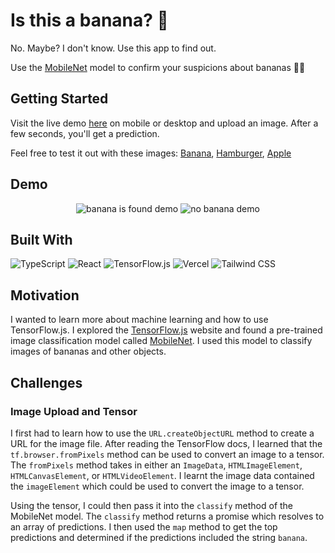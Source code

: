 # Is this a banana? 🍌

No. Maybe? I don't know. Use this app to find out.

Use the [MobileNet](https://github.com/tensorflow/tfjs-models/tree/master/mobilenet) model to confirm your suspicions about bananas 🍌🤔

## Getting Started

Visit the live demo [here](https://is-it-a-banana.vercel.app/) on mobile or desktop and upload an image. After a few seconds, you'll get a prediction.

Feel free to test it out with these images: [Banana](https://images.unsplash.com/photo-1587132137056-bfbf0166836e?ixlib=rb-4.0.3&ixid=MnwxMjA3fDB8MHxwaG90by1wYWdlfHx8fGVufDB8fHx8&auto=format&fit=crop&w=2080&q=80), [Hamburger](https://images.unsplash.com/photo-1568901346375-23c9450c58cd?ixlib=rb-4.0.3&ixid=MnwxMjA3fDB8MHxwaG90by1wYWdlfHx8fGVufDB8fHx8&auto=format&fit=crop&w=2499&q=80), [Apple](https://images.unsplash.com/photo-1570913149827-d2ac84ab3f9a?ixlib=rb-4.0.3&ixid=MnwxMjA3fDB8MHxwaG90by1wYWdlfHx8fGVufDB8fHx8&auto=format&fit=crop&w=3270&q=80)

## Demo

<div align="center">
<img src='https://media4.giphy.com/media/HT0QqV8qw5lhHiLfwr/giphy.webp' alt="banana is found demo" />
<img src='https://media2.giphy.com/media/yos6l1Uk0MDnDsC3qP/giphy.webp' alt="no banana demo" />
</div>

## Built With

![TypeScript](https://img.shields.io/badge/TypeScript-007ACC?style=for-the-badge&logo=typescript&logoColor=white) ![React](https://img.shields.io/badge/React-20232A?style=for-the-badge&logo=react&logoColor=61DAFB) ![TensorFlow.js](https://img.shields.io/badge/TensorFlow.js-FF6F00?style=for-the-badge&logo=tensorflow&logoColor=white) ![Vercel](https://img.shields.io/badge/Vercel-000000?style=for-the-badge&logo=vercel&logoColor=white) ![Tailwind CSS](https://img.shields.io/badge/Tailwind_CSS-38B2AC?style=for-the-badge&logo=tailwind-css&logoColor=white) 

## Motivation

I wanted to learn more about machine learning and how to use TensorFlow.js. I explored the [TensorFlow.js](https://www.tensorflow.org/js) website and found a pre-trained image classification model called [MobileNet](https://github.com/tensorflow/tfjs-models/tree/master/mobilenet). I used this model to classify images of bananas and other objects.

## Challenges

### Image Upload and Tensor

I first had to learn how to use the `URL.createObjectURL` method to create a URL for the image file. After reading the TensorFlow docs, I learned that the `tf.browser.fromPixels` method can be used to convert an image to a tensor. The `fromPixels` method takes in either an `ImageData`, `HTMLImageElement`, `HTMLCanvasElement`, or `HTMLVideoElement`. I learnt the image data contained the `imageElement` which could be used to convert the image to a tensor.

Using the tensor, I could then pass it into the `classify` method of the MobileNet model. The `classify` method returns a promise which resolves to an array of predictions. I then used the `map` method to get the top predictions and determined if the predictions included the string `banana`.
